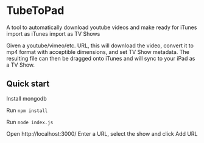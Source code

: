 # TubeToPad

A tool to automatically download youtube videos and make ready for
iTunes import as iTunes import as TV Shows

Given a youtube/vimeo/etc. URL, this will download the video, convert it
to mp4 format with acceptible dimensions, and set TV Show metadata. The
resulting file can then be dragged onto iTunes and will sync to your
iPad as a TV Show.

## Quick start
Install mongodb

Run `npm install`

Run `node index.js`

Open http://localhost:3000/
Enter a URL, select the show and click Add URL

